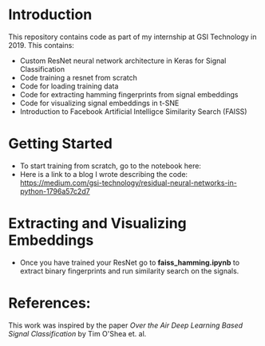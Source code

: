 # Introduction
This repository contains code as part of my internship at GSI Technology in 2019. This contains:
* Custom ResNet neural network architecture in Keras for Signal Classification
 * Code training a resnet from scratch 
 * Code for loading training data
 * Code for extracting hamming fingerprints from signal embeddings
 * Code for visualizing signal embeddings in t-SNE
* Introduction to Facebook Artificial Intelligce Similarity Search (FAISS)

# Getting Started
* To start training from scratch, go to the notebook here:
* Here is a link to a blog I wrote describing the code: https://medium.com/gsi-technology/residual-neural-networks-in-python-1796a57c2d7

# Extracting and Visualizing Embeddings
* Once you have trained your ResNet go to **faiss_hamming.ipynb** to extract binary fingerprints and run similarity search on the signals.

# References:
This work was inspired by the paper *Over the Air Deep Learning Based Signal Classification* by Tim O'Shea et. al.
